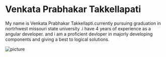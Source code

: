 # Venkata Prabhakar Takkellapati

My name is Venkata Prabhakar Takkellapti.currently pursuing graduation in nortrhwest missouri state university .i have 4 years of experience as a angular developer. and i am a proficient devloper in majorly developing components and giving a best to logical solutions.

![picture](https://www.google.com/url?sa=i&url=https%3A%2F%2Fwww.shutterstock.com%2Fcategory%2Fnature&psig=AOvVaw1kfI59o_ojz0wcQ58ahNSt&ust=1631162392092000&source=images&cd=vfe&ved=0CAsQjRxqFwoTCKCZz8nH7vICFQAAAAAdAAAAABAI)